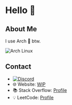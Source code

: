 #  Hello 👋

## About Me
I use Arch 🐧 btw.

![Arch Linux](https://img.shields.io/badge/Arch_Linux-1793D1?style=for-the-badge&logo=arch-linux&logoColor=white)

## Contact
- [![Discord](https://img.shields.io/badge/Discord-7289DA?style=for-the-badge&logo=discord&logoColor=white)](https://discord.gg/YOUR_INVITE_LINK)
- 🌐 Website: [WIP]()
- 📚 Stack Overflow: [Profile](https://stackoverflow.com/users/24839885/yyyyoinker)
- 💡 LeetCode: [Profile](https://leetcode.com/u/YYYOINKER/)
